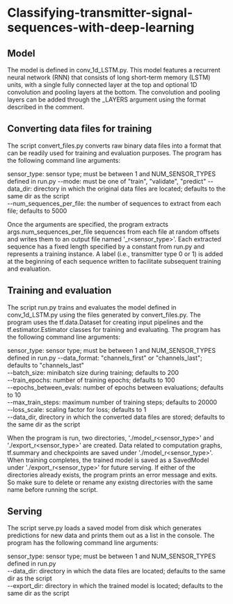 # Classifying-transmitter-signal-sequences-with-deep-learning

## Model

The model is defined in conv_1d_LSTM.py. This model features a recurrent neural network (RNN) that consists of long short-term memory (LSTM) units, with a single fully connected layer at the top and optional 1D convolution and pooling layers at the bottom. The convolution and pooling layers can be added through the _LAYERS argument using the format described in the comment. 

## Converting data files for training  

The script convert_files.py converts raw binary data files into a format that can be readily used for training and evaluation purposes. The program has the following command line arguments:

sensor_type: sensor type; must be between 1 and NUM_SENSOR_TYPES defined in run.py
--mode: must be one of "train", "validate", "predict" 
--data_dir: directory in which the original data files are located; defaults to the same dir as the script  
--num_sequences_per_file: the number of sequences to extract from each file; defaults to 5000  

Once the arguments are specified, the program extracts args.num_sequences_per_file sequences from each file at random offsets and writes them to an output file named '<mode>_r<sensor_type>'. Each extracted sequence has a fixed length specified by a constant from run.py and represents a training instance. A label (i.e., transmitter type 0 or 1) is added at the beginning of each sequence written to facilitate subsequent training and evaluation. <mode>

## Training and evaluation

The script run.py trains and evaluates the model defined in conv_1d_LSTM.py using the files generated by convert_files.py. The program uses the tf.data.Dataset for creating input pipelines and the tf.estimator.Estimator classes for training and evaluating. The program has the following command line arguments:

sensor_type: sensor type; must be between 1 and NUM_SENSOR_TYPES defined in run.py
--data_format: "channels_first" or "channels_last"; defaults to "channels_last"  
--batch_size: minibatch size during training; defaults to 200  
--train_epochs: number of training epochs; defaults to 100  
--epochs_between_evals: number of epochs between evaluations; defaults to 10  
--max_train_steps: maximum number of training steps; defaults to 20000  
--loss_scale: scaling factor for loss; defaults to 1  
--data_dir, directory in which the converted data files are stored; defaults to the same dir as the script  

When the program is run, two directories, './model_r<sensor_type>' and './export_r<sensor_type>' are created. Data related to computation graphs, tf.summary and checkpoints are saved under './model_r<sensor_type>'. When training completes, the trained model is saved as a SavedModel under './export_r<sensor_type>' for future serving. If either of the directories already exists, the program prints an error message and exits. So make sure to delete or rename any existng directories with the same name before running the script.  

## Serving

The script serve.py loads a saved model from disk which generates predictions for new data and prints them out as a list in the console.
The program has the following command line arguments:

sensor_type: sensor type; must be between 1 and NUM_SENSOR_TYPES defined in run.py  
--data_dir: directory in which the data files are located; defaults to the same dir as the script  
--export_dir: directory in which the trained model is located; defaults to the same dir as the script  
